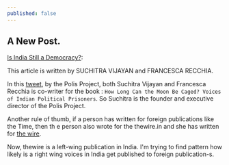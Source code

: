 ```yaml
---
published: false
---
```

## A New Post.

[Is India Still a Democracy?](https://time.com/6305728/voices-of-political-prisoners-from-authoritarian-india/):

This article is written by SUCHITRA VIJAYAN and FRANCESCA RECCHIA.

In this [tweet](https://twitter.com/project_polis/status/1699479293418438660), by the Polis Project, both Suchitra Vijayan and Francesca Recchia is co-writer for the book : `How Long Can the Moon Be Caged? Voices of Indian Political Prisoners`. So Suchitra is the founder and executive director of the Polis Project. 

Another rule of thumb, if a person has written for foreign publications like the Time, then th e person also wrote for the thewire.in and she has written for [the wire](https://m.thewire.in/byline/suchitra-vijayan). 

Now, thewire is a left-wing publication in India.  I'm trying to find pattern how likely is a right wing voices in India get published to foreign publication-s.

